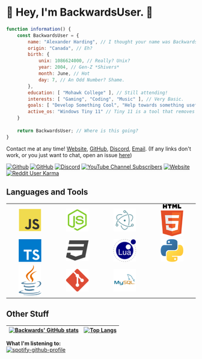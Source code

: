 # 👋 Hey, I'm BackwardsUser. 👋  

``` javascript
function information() {
    const BackwardsUser = {
        name: "Alexander Harding", // I thought your name was Backwards!
        origin: "Canada", // Eh?
        birth: {
            unix: 1086624000, // Really? Unix?
            year: 2004, // Gen-Z *Shivers*
            month: June, // Hot
            day: 7, // An Odd Number? Shame.
        },
        education: [ "Mohawk College" ], // Still attending!
        interests: [ "Gaming", "Coding", "Music" ], // Very Basic.
        goals: [ "Develop Something Cool", "Help towards something useful", "Live a Happy Life", "Family" ] // Bleh.
        active_os: "Windows Tiny 11" // Tiny 11 is a tool that removes the "fat" from Windows 11 - https://github.com/ntdevlabs/tiny11builder 
    }

    return BackwardsUser; // Where is this going?
}
```

Contact me at any time! [Website](https://backwardsdevelopment.ca/contact), [GitHub](https://github.com/BackwardsUser/BackwardsUser/issues/), [Discord](https://discord.gg/BbCqbuU8Qx), [Email](mailto:Alexander@backwardsdevelopment.ca).
(If any links don't work, or you just want to chat, open an issue [here](https://github.com/BackwardsUser/BackwardsUser/issues/))

[![Github](https://img.shields.io/github/followers/BackwardsUser?label=Follow)](https://github.com/BackwardsUser)
[![GitHub](https://img.shields.io/github/license/BackwardsUser/BackwardsUser)](https://github.com/BackwardsUser/BackwardsUser/LICENSE/)
[![Discord](https://img.shields.io/discord/1037779805376098356)](https://discord.gg/BbCqbuU8Qx)
[![YouTube Channel Subscribers](https://img.shields.io/youtube/channel/subscribers/UC0PlE5BpxH_A_g0q5XqrrNw?color=%23ff0000&style=flat-square)](https://www.youtube.com/channel/UC0PlE5BpxH_A_g0q5XqrrNw?sub_confirmation=1)
[![Website](https://img.shields.io/website?url=https%3A%2F%2Fbackwardsdevelopment.ca%2F)](https://backwardsdevelopment.ca/)
[![Reddit User Karma](https://img.shields.io/reddit/user-karma/combined/Backwards_User__?color=%23ff4500&style=flat-square)](https://www.reddit.com/user/Backwards_User__)  

## Languages and Tools  
<table width="100">
<tr>
    <td align="center" width="190">
        <img src="./assets/images/javascript.svg" alt="JS" width="60">
    </td>
    <td align="center" width="190">
        <img src="./assets/images/node-js.svg" alt="NJS" width="60">
    </td>
    <td align="center" width="190">
        <img src="./assets/images/electron.svg" alt="electron" width="60">
    </td>
    <td align="center" width="190">
        <img src="./assets/images/html.svg" alt="HTML" width="60">
    </td> 
</tr>
<tr>
    <td align="center" width="190">
        <img src="./assets/images/typescript.svg" alt="TS" width="60">
    </td>
    <td align="center" width="190">
        <img src="./assets/images/css.svg" alt="CSS" width="60">
    </td>
    <td align="center" width="190">
        <img src="./assets/images/lua.svg" alt="lua" width="60">
    </td>
    <td align="center" width="190">
        <img src="./assets/images/python.svg" alt="PY" width="60">
    </td>
</tr>
<tr>
    <td align="center" width="190">
        <img src="./assets/images/java.svg" alt="Java" width="60">
    </td>
    <td align="center" width="190">
        <img src="./assets/images/git.svg" alt="git" width="60">
    </td>
    <td align="center" width="190">
        <img src="./assets/images/mysql.svg" alt="mysql" width="60">
    </td>
    <td align="center" width="190">
        <img src="" alt="" width="60">
    </td>
</tr>
</table>  

## Other Stuff

| [![Backwards' GitHub stats](https://github-readme-stats.vercel.app/api?username=BackwardsUser&show_icons=true&theme=radical)](https://github.com/anuraghazra/github-readme-stats) | [![Top Langs](https://github-readme-stats.vercel.app/api/top-langs/?username=BackwardsUser&layout=pie&theme=radical&hide=mcfunction,batchfile)](https://github.com/anuraghazra/github-readme-stats) |  
| ------------- | ------------- |
  
**What I'm listening to:**  
[![spotify-github-profile](https://spotify-github-profile.vercel.app/api/view?uid=nxloawbwu9bvwag3boa8kqw35&cover_image=true&theme=novatorem&show_offline=true&background_color=121212&interchange=false&bar_color=960ef1&bar_color_cover=true)](https://spotify-github-profile.vercel.app/api/view?uid=nxloawbwu9bvwag3boa8kqw35&redirect=true)
